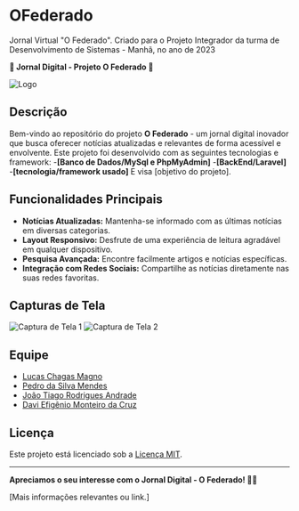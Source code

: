 # OFederado
 Jornal Virtual "O Federado". Criado para o Projeto Integrador da turma de Desenvolvimento de Sistemas - Manhã, no ano de 2023

**📰 Jornal Digital - Projeto O Federado 📰**

![Logo](url-da-imagem)

## Descrição

Bem-vindo ao repositório do projeto **O Federado** - um jornal digital inovador que busca oferecer notícias atualizadas e relevantes de forma acessível e envolvente. Este projeto foi desenvolvido com as seguintes tecnologias e framework:
-**[Banco de Dados/MySql e PhpMyAdmin]**
-**[BackEnd/Laravel]**
-**[tecnologia/framework usado]**
E visa [objetivo do projeto].

## Funcionalidades Principais

- **Notícias Atualizadas:** Mantenha-se informado com as últimas notícias em diversas categorias.
- **Layout Responsivo:** Desfrute de uma experiência de leitura agradável em qualquer dispositivo.
- **Pesquisa Avançada:** Encontre facilmente artigos e notícias específicas.
- **Integração com Redes Sociais:** Compartilhe as notícias diretamente nas suas redes favoritas.

## Capturas de Tela

![Captura de Tela 1](url-da-imagem)
![Captura de Tela 2](url-da-imagem)

## Equipe

- [Lucas Chagas Magno](https://github.com/lucascmagno)
- [Pedro da Silva Mendes](https://github.com/PedroMends30)
- [João Tiago Rodrigues Andrade](https://github.com/tiihzin)
- [Davi Efigênio Monteiro da Cruz](https://github.com/usuario-contribuidor2)

## Licença

Este projeto está licenciado sob a [Licença MIT](LICENSE).

---

**Apreciamos o seu interesse com o Jornal Digital - O Federado! 📰✨**

\[Mais informações relevantes ou link.\]
